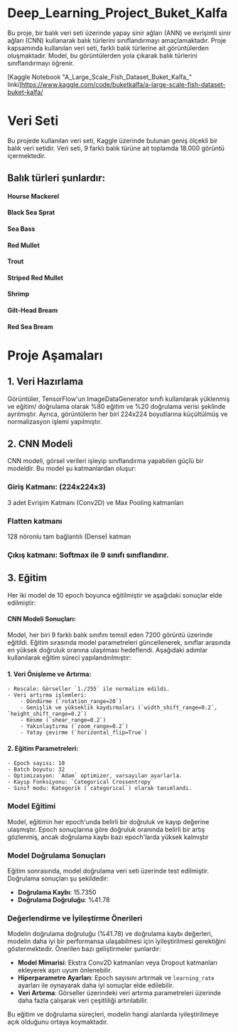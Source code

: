 # Deep_Learning_Project_Buket_Kalfa
Bu proje, bir balık veri seti üzerinde yapay sinir ağları (ANN) ve evrişimli sinir ağları (CNN) kullanarak balık türlerini sınıflandırmayı amaçlamaktadır. Proje kapsamında kullanılan veri seti, farklı balık türlerine ait görüntülerden oluşmaktadır. Model, bu görüntülerden yola çıkarak balık türlerini sınıflandırmayı öğrenir.

[Kaggle Notebook "A_Large_Scale_Fish_Dataset_Buket_Kalfa_" linki]https://www.kaggle.com/code/buketkalfa/a-large-scale-fish-dataset-buket-kalfa/
# Veri Seti
Bu projede kullanılan veri seti, Kaggle üzerinde bulunan geniş ölçekli bir balık veri setidir. Veri seti, 9 farklı balık türüne ait toplamda 18.000 görüntü içermektedir.

##  Balık türleri şunlardır:

####  Hourse Mackerel
####  Black Sea Sprat
####  Sea Bass
####  Red Mullet
####  Trout
####  Striped Red Mullet
####  Shrimp
####  Gilt-Head Bream
####  Red Sea Bream
# Proje Aşamaları
##  1. Veri Hazırlama
Görüntüler, TensorFlow'un ImageDataGenerator sınıfı kullanılarak yüklenmiş ve eğitim/ doğrulama olarak %80 eğitim ve %20 doğrulama verisi şeklinde ayrılmıştır. Ayrıca, görüntülerin her biri 224x224 boyutlarına küçültülmüş ve normalizasyon işlemi yapılmıştır.

##  2. CNN Modeli
CNN modeli, görsel verileri işleyip sınıflandırma yapabilen güçlü bir modeldir. Bu model şu katmanlardan oluşur:

###  Giriş Katmanı: (224x224x3)
3 adet Evrişim Katmanı (Conv2D) ve Max Pooling katmanları
###  Flatten katmanı
128 nöronlu tam bağlantılı (Dense) katman
###  Çıkış katmanı: Softmax ile 9 sınıfı sınıflandırır.
##  3. Eğitim
Her iki model de 10 epoch boyunca eğitilmiştir ve aşağıdaki sonuçlar elde edilmiştir:

####  CNN Modeli Sonuçları:
Model, her biri 9 farklı balık sınıfını temsil eden 7200 görüntü üzerinde eğitildi. Eğitim sırasında model parametreleri güncellenerek, sınıflar arasında en yüksek doğruluk oranına ulaşılması hedeflendi. Aşağıdaki adımlar kullanılarak eğitim süreci yapılandırılmıştır:

####  1. **Veri Önişleme ve Artırma**:
    - Rescale: Görseller `1./255` ile normalize edildi.
    - Veri artırma işlemleri:
        - Döndürme (`rotation_range=20`)
        - Genişlik ve yükseklik kaydırmaları (`width_shift_range=0.2`, `height_shift_range=0.2`)
        - Kesme (`shear_range=0.2`)
        - Yakınlaştırma (`zoom_range=0.2`)
        - Yatay çevirme (`horizontal_flip=True`)

####  2. **Eğitim Parametreleri**:
    - Epoch sayısı: 10
    - Batch boyutu: 32
    - Optimizasyon: `Adam` optimizer, varsayılan ayarlarla.
    - Kayıp Fonksiyonu: `Categorical Crossentropy`
    - Sınıf modu: Kategorik (`categorical`) olarak tanımlandı.

### Model Eğitimi

Model, eğitimin her epoch'unda belirli bir doğruluk ve kayıp değerine ulaşmıştır. Epoch sonuçlarına göre doğruluk oranında belirli bir artış gözlenmiş, ancak doğrulama kaybı bazı epoch'larda yüksek kalmıştır

### Model Doğrulama Sonuçları

Eğitim sonrasında, model doğrulama veri seti üzerinde test edilmiştir. Doğrulama sonuçları şu şekildedir:
- **Doğrulama Kaybı**: 15.7350
- **Doğrulama Doğruluğu**: %41.78

### Değerlendirme ve İyileştirme Önerileri

Modelin doğrulama doğruluğu (%41.78) ve doğrulama kaybı değerleri, modelin daha iyi bir performansa ulaşabilmesi için iyileştirilmesi gerektiğini göstermektedir. Önerilen bazı geliştirmeler şunlardır:
- **Model Mimarisi**: Ekstra Conv2D katmanları veya Dropout katmanları ekleyerek aşırı uyum önlenebilir.
- **Hiperparametre Ayarları**: Epoch sayısını artırmak ve `learning_rate` ayarları ile oynayarak daha iyi sonuçlar elde edilebilir.
- **Veri Artırma**: Görseller üzerindeki veri artırma parametreleri üzerinde daha fazla çalışarak veri çeşitliliği artırılabilir.

Bu eğitim ve doğrulama süreçleri, modelin hangi alanlarda iyileştirilmeye açık olduğunu ortaya koymaktadır.
